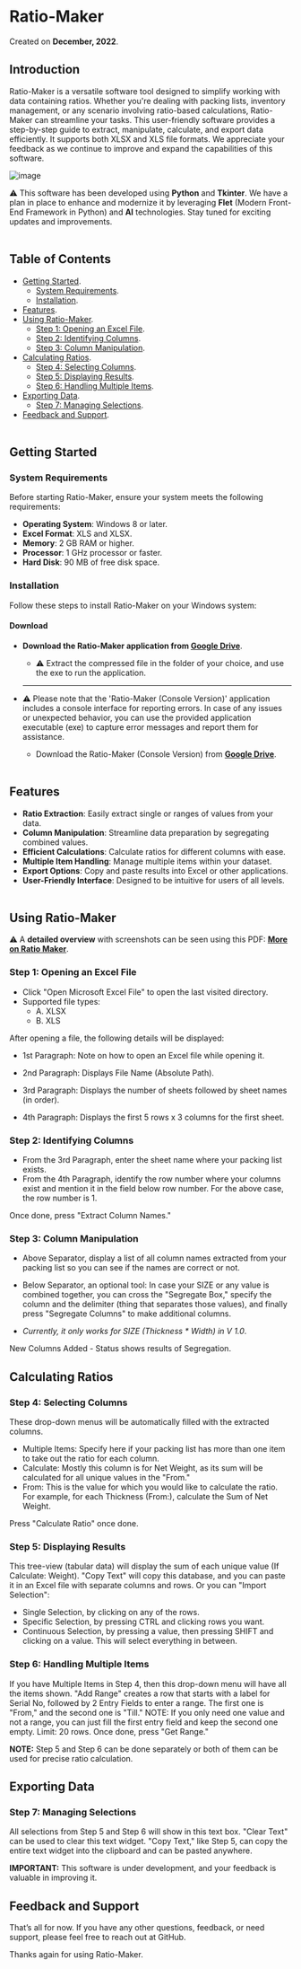# Ratio-Maker
Created on **December, 2022**.
## Introduction
Ratio-Maker is a versatile software tool designed to simplify working with data containing ratios. Whether you're dealing with packing lists, inventory management, or any scenario involving ratio-based calculations, Ratio-Maker can streamline your tasks. This user-friendly software provides a step-by-step guide to extract, manipulate, calculate, and export data efficiently. It supports both XLSX and XLS file formats. We appreciate your feedback as we continue to improve and expand the capabilities of this software.

![image](https://github.com/SelfTaught-HamzaCodes/Ratio-Maker/assets/123310424/72549e34-0d5d-40d3-bf29-28ba806bb726)

⚠ This software has been developed using **Python** and **Tkinter**. We have a plan in place to enhance and modernize it by leveraging **Flet** (Modern Front-End Framework in Python) and **AI** technologies. Stay tuned for exciting updates and improvements.
<br></br>
## Table of Contents
- [Getting Started](#getting-started).
  - [System Requirements](#system-requirements).
  - [Installation](#installation).
- [Features](#features).
- [Using Ratio-Maker](#using-ratio-maker).
  - [Step 1: Opening an Excel File](#step-1-opening-an-excel-file).
  - [Step 2: Identifying Columns](#step-2-identifying-columns).
  - [Step 3: Column Manipulation](#step-3-column-manipulation).
- [Calculating Ratios](#calculating-ratios).
  - [Step 4: Selecting Columns](#step-4-selecting-columns).
  - [Step 5: Displaying Results](#step-5-displaying-results).
  - [Step 6: Handling Multiple Items](#step-6-handling-multiple-items).
- [Exporting Data](#exporting-data).
  - [Step 7: Managing Selections](#step-7-managing-selections).
- [Feedback and Support](#feedback-and-support).
<br></br>
## Getting Started

### System Requirements

Before starting Ratio-Maker, ensure your system meets the following requirements:

- **Operating System**: Windows 8 or later.
- **Excel Format**: XLS and XLSX.
- **Memory**: 2 GB RAM or higher.
- **Processor**: 1 GHz processor or faster.
- **Hard Disk**: 90 MB of free disk space.

### Installation

Follow these steps to install Ratio-Maker on your Windows system:

#### Download

- **Download the Ratio-Maker application from [**Google Drive**](https://drive.google.com/file/d/1Ph6b1wCiY_QjUhW5ZZPeBnHos6BP1jDN/view?usp=sharing)**.

    - ⚠ Extract the compressed file in the folder of your choice, and use the exe to run the application.
    ***
- ⚠ Please note that the 'Ratio-Maker (Console Version)' application includes a console interface for reporting errors. In case of any issues or unexpected behavior, you can use the provided application executable (exe) to capture error messages and report them for assistance.
  - Download the Ratio-Maker (Console Version) from [**Google Drive**](https://drive.google.com/file/d/1UrGv5xqjaceq_-IpBvScN8W8lZJ3s53Y/view?usp=sharing).
<br></br>
## Features

- **Ratio Extraction**: Easily extract single or ranges of values from your data.
- **Column Manipulation**: Streamline data preparation by segregating combined values.
- **Efficient Calculations**: Calculate ratios for different columns with ease.
- **Multiple Item Handling**: Manage multiple items within your dataset.
- **Export Options**: Copy and paste results into Excel or other applications.
- **User-Friendly Interface**: Designed to be intuitive for users of all levels.
<br></br>
## Using Ratio-Maker
⚠ A **detailed overview** with screenshots can be seen using this PDF: [**More on Ratio Maker**](https://github.com/SelfTaught-HamzaCodes/Ratio-Maker/blob/main/More%20on%20Ratio-Maker.pdf).
### Step 1: Opening an Excel File

- Click "Open Microsoft Excel File" to open the last visited directory.
- Supported file types:
  - A. XLSX 
  - B. XLS

After opening a file, the following details will be displayed:

- 1st Paragraph: Note on how to open an Excel file while opening it.

- 2nd Paragraph: Displays File Name (Absolute Path).

- 3rd Paragraph: Displays the number of sheets followed by sheet names (in order).

- 4th Paragraph: Displays the first 5 rows x 3 columns for the first sheet.

### Step 2: Identifying Columns

- From the 3rd Paragraph, enter the sheet name where your packing list exists.
- From the 4th Paragraph, identify the row number where your columns exist and mention it in the field below row number. For the above case, the row number is 1.

Once done, press "Extract Column Names."

### Step 3: Column Manipulation

- Above Separator, display a list of all column names extracted from your packing list so you can see if the names are correct or not.

- Below Separator, an optional tool: In case your SIZE or any value is combined together, you can cross the "Segregate Box," specify the column and the delimiter (thing that separates those values), and finally press "Segregate Columns" to make additional columns.
- *Currently, it only works for SIZE (Thickness * Width) in V 1.0*.

New Columns Added - Status shows results of Segregation.

## Calculating Ratios

### Step 4: Selecting Columns

These drop-down menus will be automatically filled with the extracted columns.

- Multiple Items: Specify here if your packing list has more than one item to take out the ratio for each column.
- Calculate: Mostly this column is for Net Weight, as its sum will be calculated for all unique values in the "From."
- From: This is the value for which you would like to calculate the ratio. For example, for each Thickness (From:), calculate the Sum of Net Weight.

Press "Calculate Ratio" once done.

### Step 5: Displaying Results

This tree-view (tabular data) will display the sum of each unique value (If Calculate: Weight). "Copy Text" will copy this database, and you can paste it in an Excel file with separate columns and rows. Or you can "Import Selection":
- Single Selection, by clicking on any of the rows.
- Specific Selection, by pressing CTRL and clicking rows you want.
- Continuous Selection, by pressing a value, then pressing SHIFT and clicking on a value. This will select everything in between.

### Step 6: Handling Multiple Items

If you have Multiple Items in Step 4, then this drop-down menu will have all the items shown. "Add Range" creates a row that starts with a label for Serial No, followed by 2 Entry Fields to enter a range. The first one is "From," and the second one is "Till." NOTE: If you only need one value and not a range, you can just fill the first entry field and keep the second one empty. Limit: 20 rows. Once done, press "Get Range."

**NOTE:** Step 5 and Step 6 can be done separately or both of them can be used for precise ratio calculation.

## Exporting Data

### Step 7: Managing Selections

All selections from Step 5 and Step 6 will show in this text box. "Clear Text" can be used to clear this text widget. "Copy Text," like Step 5, can copy the entire text widget into the clipboard and can be pasted anywhere.

**IMPORTANT:** This software is under development, and your feedback is valuable in improving it.

## Feedback and Support

That’s all for now. If you have any other questions, feedback, or need support, please feel free to reach out at GitHub.

Thanks again for using Ratio-Maker.
